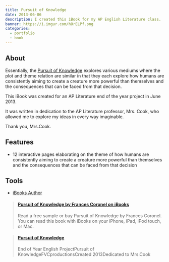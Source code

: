 ```yaml
---
title: Pursuit of Knowledge
date: 2013-06-06
description: I created this iBook for my AP English Literature class.
banner: https://i.imgur.com/hOrELPf.png
categories:
  - portfolio
  - book
---
```


## About

Essentially, the [Pursuit of Knowledge](//itunes.apple.com/us/book/pursuit-of-knowledge/id1073378182?ls=1&mt=11) explores various mediums where the plot and theme relation are similar in that they each explore how humans are consistently aiming to create a creature more powerful than themselves and the consequences that can be faced from that decision.

This iBook was created for an AP Literature end of the year project in June 2013.

It was written in dedication to the AP Literature professor, Mrs. Cook, who allowed me to explore my ideas in every way imaginable.

Thank you, Mrs.Cook.

## Features

* 12 interactive pages elaborating on the theme of how humans are consistently aiming to create a creature more powerful than themselves and the consequences that can be faced from that decision

## Tools

* [iBooks Author](//www.apple.com/ibooks-author/)

<blockquote class="embedly-card"><h4><a href="https://itunes.apple.com/us/book/pursuit-of-knowledge/id1073378182?ls=1&mt=11">Pursuit of Knowledge by Frances Coronel on iBooks</a></h4><p>Read a free sample or buy Pursuit of Knowledge by Frances Coronel. You can read this book with iBooks on your iPhone, iPad, iPod touch, or Mac.</p></blockquote>
<script async src="//cdn.embedly.com/widgets/platform.js" charset="UTF-8"></script>

<blockquote class="embedly-card"><h4><a href="https://www.behance.net/gallery/17475593/Pursuit-of-Knowledge">Pursuit of Knowledge</a></h4><p>End of Year English ProjectPursuit of KnowledgeFVCproductionsCreated 2013Dedicated to Mrs.Cook</p></blockquote>
